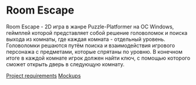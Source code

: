 # Room Escape

Room Escape - 2D игра в жанре Puzzle-Platformer на ОС Windows, геймплей которой представляет собой решение головоломок и поиска выхода из комнаты, где каждая комната - отдельный уровень. Головоломки решаются путём поиска и взаимодействия игрового персонажа с предметами, которые спрятаны по уровню. В конечном итоге в каждой комнате игрок должен найти ключ, с помощью которого сможет открыть дверь в следующую комнату.

[Project requirements](https://github.com/BogaDev/RoomEscape/blob/master/docs/ProjectRequirements.md)
[Mockups](https://github.com/BogaDev/RoomEscape/tree/master/docs/mockups)
